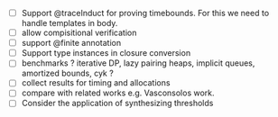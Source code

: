 - [ ] Support @traceInduct for proving timebounds. For this we need to handle templates in body.
- [ ] allow compisitional verification
- [ ] support @finite annotation
- [ ] Support type instances in closure conversion
- [ ] benchmarks ? iterative DP, lazy pairing heaps, implicit queues, amortized bounds, cyk ?
- [ ] collect results for timing and allocations
- [ ] compare with related works e.g. Vasconsolos work.
- [ ] Consider the application of synthesizing thresholds
